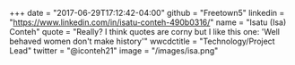 +++
date = "2017-06-29T17:12:42-04:00"
github = "Freetown5"
linkedin = "https://www.linkedin.com/in/isatu-conteh-490b0316/"
name = "Isatu (Isa) Conteh"
quote = "Really? I think quotes are corny but I like this one: 'Well behaved women don't make history'"
wwcdctitle = "Technology/Project Lead"
twitter = "@iconteh21"
image = "/images/isa.png"
